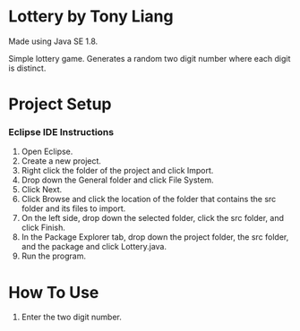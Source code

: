 # Lottery by Tony Liang

Made using Java SE 1.8.

Simple lottery game. Generates a random two digit number where each digit is distinct. 

# Project Setup

### Eclipse IDE Instructions
1. Open Eclipse.
2. Create a new project.
3. Right click the folder of the project and click Import.
4. Drop down the General folder and click File System.
5. Click Next.
6. Click Browse and click the location of the folder that contains the src folder and its files to import.
7. On the left side, drop down the selected folder, click the src folder, and click Finish.
8. In the Package Explorer tab, drop down the project folder, the src folder, and the package and click Lottery.java.
9. Run the program.

# How To Use
1. Enter the two digit number.